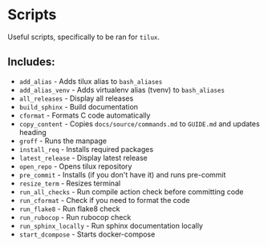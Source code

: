 # Scripts

Useful scripts, specifically to be ran for `tilux`.

## Includes:

- `add_alias` - Adds tilux alias to `bash_aliases`
- `add_alias_venv` - Adds virtualenv alias (tvenv) to `bash_aliases`
- `all_releases` - Display all releases
- `build_sphinx` - Build documentation
- `cformat` - Formats C code automatically
- `copy_content` - Copies `docs/source/commands.md` to `GUIDE.md` and updates heading
- `groff` - Runs the manpage
- `install_req` - Installs required packages
- `latest_release` - Display latest release
- `open_repo` - Opens tilux repository
- `pre_commit` - Installs (if you don't have it) and runs pre-commit
- `resize_term` - Resizes terminal
- `run_all_checks` - Run compile action check before committing code
- `run_cformat` - Check if you need to format the code
- `run_flake8` - Run flake8 check
- `run_rubocop` - Run rubocop check
- `run_sphinx_locally` - Run sphinx documentation locally
- `start_dcompose` - Starts docker-compose

